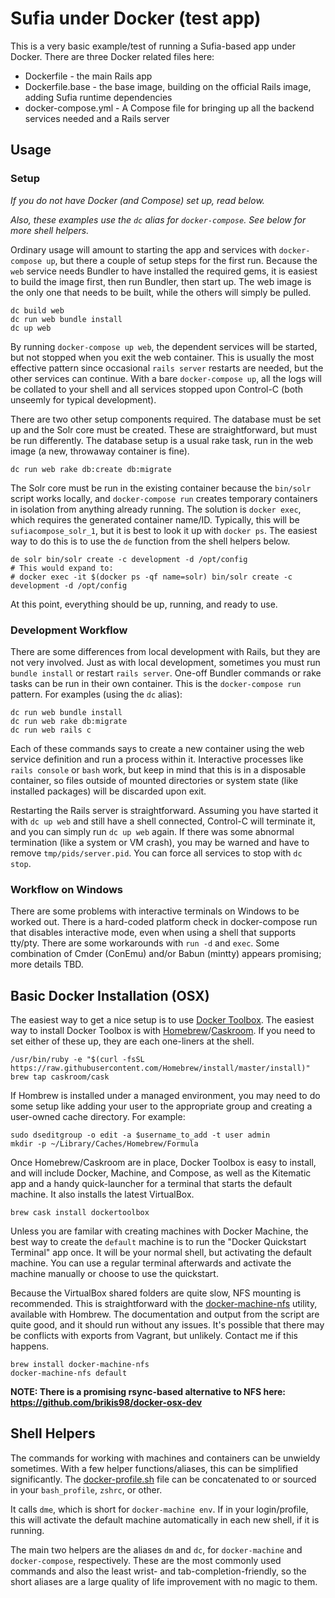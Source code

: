 # Sufia under Docker (test app)

This is a very basic example/test of running a Sufia-based app under Docker.
There are three Docker related files here:

 * Dockerfile - the main Rails app
 * Dockerfile.base - the base image, building on the official Rails image,
   adding Sufia runtime dependencies
 * docker-compose.yml - A Compose file for bringing up all the backend services
   needed and a Rails server

## Usage

### Setup

_If you do not have Docker (and Compose) set up, read below._

_Also, these examples use the `dc` alias for `docker-compose`. See below for
more shell helpers._

Ordinary usage will amount to starting the app and services with
`docker-compose up`, but there a couple of setup steps for the first run. Because
the `web` service needs Bundler to have installed the required gems, it is easiest
to build the image first, then run Bundler, then start up. The web image is the
only one that needs to be built, while the others will simply be pulled.

```
dc build web
dc run web bundle install
dc up web
```

By running `docker-compose up web`, the dependent services will be started, but
not stopped when you exit the web container. This is usually the most effective
pattern since occasional `rails server` restarts are needed, but the other
services can continue. With a bare `docker-compose up`, all the logs will be
collated to your shell and all services stopped upon Control-C (both unseemly
for typical development).

There are two other setup components required. The database must be set up and
the Solr core must be created. These are straightforward, but must be run
differently. The database setup is a usual rake task, run in the web image (a
new, throwaway container is fine).

```
dc run web rake db:create db:migrate
```

The Solr core must be run in the existing container because the `bin/solr`
script works locally, and `docker-compose run` creates temporary containers in
isolation from anything already running. The solution is `docker exec`, which
requires the generated container name/ID. Typically, this will be
`sufiacompose_solr_1`, but it is best to look it up with `docker ps`. The
easiest way to do this is to use the `de` function from the shell helpers
below.

```
de solr bin/solr create -c development -d /opt/config
# This would expand to:
# docker exec -it $(docker ps -qf name=solr) bin/solr create -c development -d /opt/config
```

At this point, everything should be up, running, and ready to use.

### Development Workflow

There are some differences from local development with Rails, but they are not
very involved. Just as with local development, sometimes you must run `bundle
install` or restart `rails server`. One-off Bundler commands or rake tasks can
be run in their own container. This is the `docker-compose run` pattern. For
examples (using the `dc` alias):

```
dc run web bundle install
dc run web rake db:migrate
dc run web rails c
```

Each of these commands says to create a new container using the web service
definition and run a process within it. Interactive processes like `rails
console` or `bash` work, but keep in mind that this is in a disposable
container, so files outside of mounted directories or system state (like
installed packages) will be discarded upon exit.

Restarting the Rails server is straightforward. Assuming you have started it
with `dc up web` and still have a shell connected, Control-C will terminate it,
and you can simply run `dc up web` again. If there was some abnormal
termination (like a system or VM crash), you may be warned and have to remove
`tmp/pids/server.pid`. You can force all services to stop with `dc stop`.


### Workflow on Windows

There are some problems with interactive terminals on Windows to be worked out.
There is a hard-coded platform check in docker-compose run that disables
interactive mode, even when using a shell that supports tty/pty. There are some
workarounds with `run -d` and `exec`. Some combination of Cmder (ConEmu) and/or
Babun (mintty) appears promising; more details TBD.

## Basic Docker Installation (OSX)

The easiest way to get a nice setup is to use [Docker Toolbox](https://www.docker.com/products/docker-toolbox).
The easiest way to install Docker Toolbox is with [Homebrew](http://brew.sh)/[Caskroom](https://caskroom.github.io).
If you need to set either of these up, they are each one-liners at the shell.

```
/usr/bin/ruby -e "$(curl -fsSL https://raw.githubusercontent.com/Homebrew/install/master/install)"
brew tap caskroom/cask
```

If Hombrew is installed under a managed environment, you may need to do some
setup like adding your user to the appropriate group and creating a user-owned
cache directory. For example:

```
sudo dseditgroup -o edit -a $username_to_add -t user admin
mkdir -p ~/Library/Caches/Homebrew/Formula
```

Once Homebrew/Caskroom are in place, Docker Toolbox is easy to install, and
will include Docker, Machine, and Compose, as well as the Kitematic app and a
handy quick-launcher for a terminal that starts the default machine. It also
installs the latest VirtualBox.

```
brew cask install dockertoolbox
```

Unless you are familar with creating machines with Docker Machine, the best way
to create the `default` machine is to run the "Docker Quickstart Terminal" app
once. It will be your normal shell, but activating the default machine. You can
use a regular terminal afterwards and activate the machine manually or choose to
use the quickstart.

Because the VirtualBox shared folders are quite slow, NFS mounting is
recommended. This is straightforward with the
[docker-machine-nfs](https://github.com/adlogix/docker-machine-nfs) utility,
available with Hombrew.  The documentation and output from the script are quite
good, and it should run without any issues. It's possible that there may be
conflicts with exports from Vagrant, but unlikely. Contact me if this happens.

```
brew install docker-machine-nfs
docker-machine-nfs default
```

__NOTE: There is a promising rsync-based alternative to NFS here: https://github.com/brikis98/docker-osx-dev__

## Shell Helpers

The commands for working with machines and containers can be unwieldy
sometimes. With a few helper functions/aliases, this can be simplified
significantly. The [docker-profile.sh](docker-profile.sh) file can be
concatenated to or sourced in your `bash_profile`, `zshrc`, or other.

It calls `dme`, which is short for `docker-machine env`. If in your
login/profile, this will activate the default machine automatically in each new
shell, if it is running.

The main two helpers are the aliases `dm` and `dc`, for `docker-machine` and
`docker-compose`, respectively. These are the most commonly used commands and
also the least wrist- and tab-completion-friendly, so the short aliases are a
large quality of life improvement with no magic to them.

